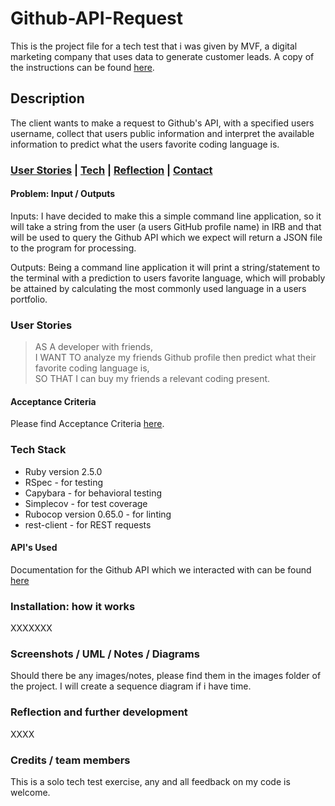 # Github-API-Request

This is the project file for a tech test that i was given by MVF, a digital marketing company that uses data to generate customer leads. A copy of the instructions can be found [here](Instructions.pdf).

## Description

The client wants to make a request to Github's API, with a specified users username, collect that users public information and interpret the available information to predict what the users favorite coding language is.

### [User Stories](#user_story) | [Tech](#tech) | [Reflection](#reflection) | [Contact](#contact)

#### Problem: Input / Outputs

Inputs: I have decided to make this a simple command line application, so it will take a string from the user (a users GitHub profile name) in IRB and that will be used to query the Github API which we expect will return a JSON file to the program for processing.

Outputs: Being a command line application it will print a string/statement to the terminal with a prediction to users favorite language, which will probably be attained by calculating the most commonly used language in a users portfolio.

### <a name="user_story">User Stories</a>

>AS A developer with friends,<br>
>I WANT TO analyze my friends Github profile then predict what their favorite coding language is,<br>
>SO THAT I can buy my friends a relevant coding present.<br>

#### Acceptance Criteria

Please find Acceptance Criteria [here](Acceptance_criteria.md).

### <a name="Tech">Tech Stack</a>

* Ruby version 2.5.0
* RSpec - for testing
* Capybara - for behavioral testing
* Simplecov - for test coverage
* Rubocop version 0.65.0 - for linting
* rest-client - for REST requests

#### API's Used

Documentation for the Github API which we interacted with can be found [here](https://developer.github.com/v3/)

### <a name="installation">Installation: how it works</a>

XXXXXXX

### <a name="screenshots">Screenshots / UML / Notes / Diagrams</a>

Should there be any images/notes, please find them in the images folder of the project. I will create a sequence diagram if i have time.

### <a name="reflection">Reflection and further development</a>

XXXX

### Credits / team members

This is a solo tech test exercise, any and all feedback on my code is welcome.
